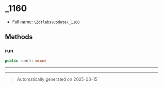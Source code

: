 
# _1160





* Full name: `\Zotlabs\Update\_1160`




## Methods


### run



```php
public run(): mixed
```












***


***
> Automatically generated on 2025-03-15
